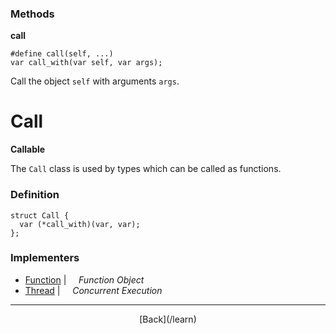   <div class="row">
  <div class="col-xs-6 col-md-6">

### Methods

__call__

    #define call(self, ...)
    var call_with(var self, var args);

Call the object `self` with arguments `args`.

  </div>
  <div class="col-xs-6 col-md-6">

# Call
__Callable__

The `Call` class is used by types which can be called as functions.

### Definition

    struct Call {
      var (*call_with)(var, var);
    };
    

### Implementers

* <span class="docitem">[Function](/learn/function)</span> | &nbsp; &nbsp;   _Function Object_
* <span class="docitem">[Thread](/learn/thread)</span> | &nbsp; &nbsp;   _Concurrent Execution_

* * *

  <p style="text-align:center;">
[Back](/learn)
  </p>

  </div>
  </div>
